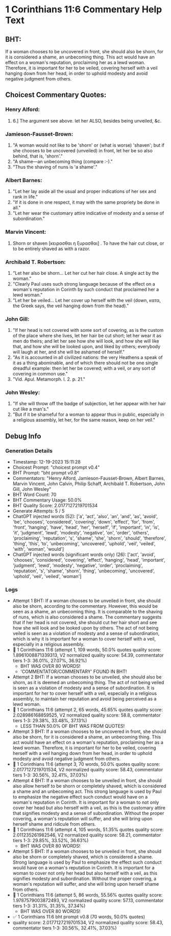 # 1 Corinthians 11:6 Commentary Help Text

## BHT:
If a woman chooses to be uncovered in front, she should also be shorn, for it is considered a shame, an unbecoming thing. This act would have an effect on a woman's reputation, proclaiming her as a lewd woman. Therefore, it is important for her to be veiled, covering herself with a veil hanging down from her head, in order to uphold modesty and avoid negative judgment from others.

## Choicest Commentary Quotes:
### Henry Alford:
1.  6.] The argument see above. let her ALSO, besides being unveiled, &c.

### Jamieson-Fausset-Brown:
1. "A woman would not like to be 'shorn' or (what is worse) 'shaven'; but if she chooses to be uncovered (unveiled) in front, let her be so also behind, that is, 'shorn'." 
2. "A shame—an unbecoming thing (compare :-)." 
3. "Thus the shaving of nuns is 'a shame'."

### Albert Barnes:
1. "Let her lay aside all the usual and proper indications of her sex and rank in life." 
2. "If it is done in one respect, it may with the same propriety be done in all." 
3. "Let her wear the customary attire indicative of modesty and a sense of subordination."

### Marvin Vincent:
1. Shorn or shaven [κειρασθαι η ξυρασθαι] . To have the hair cut close, or to be entirely shaved as with a razor.


### Archibald T. Robertson:
1. "Let her also be shorn... Let her cut her hair close. A single act by the woman."
2. "Clearly Paul uses such strong language because of the effect on a woman's reputation in Corinth by such conduct that proclaimed her a lewd woman."
3. "Let her be veiled... Let her cover up herself with the veil (down, κατα, the Greek says, the veil hanging down from the head)."

### John Gill:
1. "If her head is not covered with some sort of covering, as is the custom of the place where she lives, let her hair be cut short; let her wear it as men do theirs; and let her see how she will look, and how she will like that, and how she will be looked upon, and liked by others; everybody will laugh at her, and she will be ashamed of herself."
2. "As it is accounted in all civilized nations: the very Heathens a speak of it as a thing abominable, and of which there should not be one single dreadful example: then let her be covered; with a veil, or any sort of covering in common use."
3. "Vid. Apul. Metamorph. l. 2. p. 21."

### John Wesley:
1. "If she will throw off the badge of subjection, let her appear with her hair cut like a man's."
2. "But if it be shameful for a woman to appear thus in public, especially in a religious assembly, let her, for the same reason, keep on her veil."


## Debug Info
### Generation Details
- Timestamp: 12-19-2023 15:11:28
- Choicest Prompt: "choicest prompt v0.4"
- BHT Prompt: "bht prompt v0.8"
- Commentators: "Henry Alford, Jamieson-Fausset-Brown, Albert Barnes, Marvin Vincent, John Calvin, Philip Schaff, Archibald T. Robertson, John Gill, John Wesley"
- BHT Word Count: 70
- BHT Commentary Usage: 50.0%
- BHT Quality Score: 2.0177127219701534
- Generate Attempts: 5 / 5
- ChatGPT injected words (52):
	['a', 'act', 'also', 'an', 'and', 'as', 'avoid', 'be', 'chooses', 'considered', 'covering', 'down', 'effect', 'for', 'from', 'front', 'hanging', 'have', 'head', 'her', 'herself', 'if', 'important', 'in', 'is', 'it', 'judgment', 'lewd', 'modesty', 'negative', 'on', 'order', 'others', 'proclaiming', 'reputation', 's', 'shame', 'she', 'shorn', 'should', 'therefore', 'thing', 'this', 'to', 'unbecoming', 'uncovered', 'uphold', 'veil', 'veiled', 'with', 'woman', 'would']
- ChatGPT injected words (significant words only) (26):
	['act', 'avoid', 'chooses', 'considered', 'covering', 'effect', 'hanging', 'head', 'important', 'judgment', 'lewd', 'modesty', 'negative', 'order', 'proclaiming', 'reputation', 's', 'shame', 'shorn', 'thing', 'unbecoming', 'uncovered', 'uphold', 'veil', 'veiled', 'woman']

### Logs
- Attempt 1 BHT: If a woman chooses to be unveiled in front, she should also be shorn, according to the commentary. However, this would be seen as a shame, an unbecoming thing. It is comparable to the shaving of nuns, which is also considered a shame. The commentary suggests that if her head is not covered, she should cut her hair short and see how she will look and be looked upon by others. The act of not being veiled is seen as a violation of modesty and a sense of subordination, which is why it is important for a woman to cover herself with a veil, especially in a religious assembly.
- 🔄 1 Corinthians 11:6 (attempt 1, 109 words, 50.0% quotes quality score: 1.8961008871339313, V2 normalized quality score: 54.39, commentator tiers 1-3: 36.01%, 27.07%, 36.92%) 
	- BHT WAS OVER 80 WORDS! 
	- 'COMMENTATOR/COMMENTARY' FOUND IN BHT!
- Attempt 2 BHT: If a woman chooses to be unveiled, she should also be shorn, as it is deemed an unbecoming thing. The act of not being veiled is seen as a violation of modesty and a sense of subordination. It is important for her to cover herself with a veil, especially in a religious assembly, to maintain her reputation and avoid being perceived as a lewd woman.
- 🔄 1 Corinthians 11:6 (attempt 2, 65 words, 45.65% quotes quality score: 2.028986168859525, V2 normalized quality score: 58.8, commentator tiers 1-3: 29.38%, 33.48%, 37.13%) 
	- LESS THAN 50.0% OF BHT WAS FROM QUOTES!
- Attempt 3 BHT: If a woman chooses to be uncovered in front, she should also be shorn, for it is considered a shame, an unbecoming thing. This act would have an effect on a woman's reputation, proclaiming her as a lewd woman. Therefore, it is important for her to be veiled, covering herself with a veil hanging down from her head, in order to uphold modesty and avoid negative judgment from others.
- 🔄 1 Corinthians 11:6 (attempt 3, 70 words, 50.0% quotes quality score: 2.0177127219701534, V2 normalized quality score: 58.43, commentator tiers 1-3: 30.56%, 32.41%, 37.03%)
- Attempt 4 BHT: If a woman chooses to be unveiled in front, she should also allow herself to be shorn or completely shaved, which is considered a shame and an unbecoming act. This strong language is used by Paul to emphasize the negative effect such conduct would have on a woman's reputation in Corinth. It is important for a woman to not only cover her head but also herself with a veil, as this is the customary attire that signifies modesty and a sense of subordination. Without the proper covering, a woman's reputation will suffer, and she will bring upon herself shame and ridicule from others.
- 🔄 1 Corinthians 11:6 (attempt 4, 105 words, 51.35% quotes quality score: 2.011235261982546, V2 normalized quality score: 58.21, commentator tiers 1-3: 29.85%, 33.52%, 36.63%) 
	- BHT WAS OVER 80 WORDS!
- Attempt 5 BHT: If a woman chooses to be unveiled in front, she should also be shorn or completely shaved, which is considered a shame. Strong language is used by Paul to emphasize the effect such conduct would have on a woman's reputation in Corinth. It is important for a woman to cover not only her head but also herself with a veil, as this signifies modesty and subordination. Without the proper covering, a woman's reputation will suffer, and she will bring upon herself shame from others.
- 🔄 1 Corinthians 11:6 (attempt 5, 86 words, 55.56% quotes quality score: 1.9787579003872493, V2 normalized quality score: 57.13, commentator tiers 1-3: 31.31%, 31.35%, 37.34%) 
	- BHT WAS OVER 80 WORDS!
- ✅ 1 Corinthians 11:6 bht prompt v0.8 (70 words, 50.0% quotes)
- quality score: 2.0177127219701534, V2 normalized quality score: 58.43, commentator tiers 1-3: 30.56%, 32.41%, 37.03%)